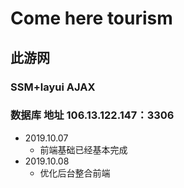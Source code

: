 # Come here tourism 
## 此游网
### SSM+layui AJAX
### 数据库 地址 106.13.122.147：3306 
- 2019.10.07 
    - 前端基础已经基本完成
- 2019.10.08
    - 优化后台整合前端 
